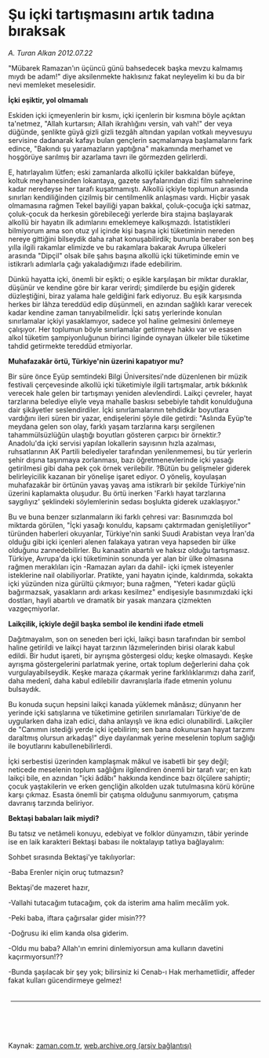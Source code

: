 # Şu içki tartışmasını artık tadına bıraksak

*A. Turan Alkan 2012.07.22*

<td class="columnist-detail">
<p>"Mübarek Ramazan'ın üçüncü günü bahsedecek başka mevzu kalmamış mıydı be adam!" diye aksilenmekte haklısınız fakat neyleyelim ki bu da bir nevi memleket meselesidir.</p>
<p>
<div id="haberMetinDiv">
<p><b>İçki eşiktir, yol olmamalı</b>
<p>Eskiden içki içmeyenlerin bir kısmı, içki içenlerin bir kısmına böyle açıktan ta'netmez, "Allah kurtarsın; Allah ikrahlığını versin, vah vah!" der veya düğünde, şenlikte güyâ gizli gizli tezgâh altından yapılan votkalı meyvesuyu servisine dadanarak kafayı bulan gençlerin saçmalamaya başlamalarını fark edince, "Bakındı şu yaramazların yaptığına" makamında merhamet ve hoşgörüye sarılmış bir azarlama tavrı ile görmezden gelirlerdi.
<p>E, hatırlayalım lütfen; eski zamanlarda alkollü içkiler bakkaldan büfeye, koltuk meyhanesinden lokantaya, gazete sayfalarından dizi film sahnelerine kadar neredeyse her tarafı kuşatmamıştı. Alkollü içkiyle toplumun arasında sınırları kendiliğinden çizilmiş bir centilmenlik anlaşması vardı. Hiçbir yasak olmamasına rağmen Tekel bayiliği yapan bakkal, çoluk-çocuğa içki satmaz, çoluk-çocuk da herkesin görebileceği yerlerde bira stajına başlayarak alkollü bir hayatın ilk adımlarını emeklemeye kalkışmazdı. İstatistikleri bilmiyorum ama son otuz yıl içinde kişi başına içki tüketiminin nereden nereye gittiğini bilseydik daha rahat konuşabilirdik; bununla beraber son beş yılla ilgili rakamlar elimizde ve bu rakamlara bakarak Avrupa ülkeleri arasında "Dipçil" olsak bile şahıs başına alkollü içki tüketiminde emin ve istikrarlı adımlarla çağı yakaladığımızı ifade edebilirim.
<p>Dünkü hayatta içki, önemli bir eşikti; o eşikle karşılaşan bir miktar duraklar, düşünür ve kendine göre bir karar verirdi; şimdilerde bu eşiğin giderek düzleştiğini, biraz yalama hale geldiğini fark ediyoruz. Bu eşik karşısında herkes bir lâhza tereddüd edip düşünmeli, en azından sağlıklı karar verecek kadar kendine zaman tanıyabilmelidir. İçki satış yerlerinde konulan sınırlamalar içkiyi yasaklamıyor, sadece yol haline gelmesini önlemeye çalışıyor. Her toplumun böyle sınırlamalar getirmeye hakkı var ve esasen alkol tüketim şampiyonluğunun birinci liginde oynayan ülkeler bile tüketime tahdid getirmekte tereddüd etmiyorlar.
<p><b>Muhafazakâr örtü, Türkiye'nin üzerini kapatıyor mu?</b>
<p>Bir süre önce Eyüp semtindeki Bilgi Üniversitesi'nde düzenlenen bir müzik festivali çerçevesinde alkollü içki tüketimiyle ilgili tartışmalar, artık bıkkınlık verecek hale gelen bir tartışmayı yeniden alevlendirdi. Laikçi çevreler, hayat tarzlarına belediye eliyle veya mahalle baskısı sebebiyle tahdit konulduğuna dair şikâyetler seslendirdiler. İçki sınırlamalarının tehdidkâr boyutlara vardığını ileri süren bir yazar, endişelerini şöyle dile getirdi: "Aslında Eyüp'te meydana gelen son olay, farklı yaşam tarzlarına karşı sergilenen tahammülsüzlüğün ulaştığı boyutları gösteren çarpıcı bir örnektir.? Anadolu'da içki servisi yapılan lokallerin sayısının hızla azalması, ruhsatlarının AK Partili belediyeler tarafından yenilenmemesi, bu tür yerlerin şehir dışına taşınmaya zorlanması, bazı öğretmenevlerinde içki yasağı getirilmesi gibi daha pek çok örnek verilebilir. ?Bütün bu gelişmeler giderek belirleyicilik kazanan bir yönelişe işaret ediyor. O yöneliş, koyulaşan muhafazakâr bir örtünün yavaş yavaş ama istikrarlı bir şekilde Türkiye'nin üzerini kaplamakta oluşudur. Bu örtü inerken 'Farklı hayat tarzlarına saygılıyız' şeklindeki söylemlerinin sedası boşlukta giderek uzaklaşıyor."
<p>Bu ve buna benzer sızlanmaların iki farklı çehresi var: Basınımızda bol miktarda görülen, "İçki yasağı konuldu, kapsamı çaktırmadan genişletiliyor" türünden haberleri okuyanlar, Türkiye'nin sanki Suudi Arabistan veya İran'da olduğu gibi içki içenleri alenen falakaya yatıran veya hapseden bir ülke olduğunu zannedebilirler. Bu kanaatin abartılı ve haksız olduğu tartışmasız. Türkiye, Avrupa'da içki tüketiminin sonunda yer alan bir ülke olmasına rağmen meraklıları için -Ramazan ayları da dahil- içki içmek isteyenler isteklerine nail olabiliyorlar. Pratikte, yani hayatın içinde, kaldırımda, sokakta içki yüzünden niza gürültü çıkmıyor; buna rağmen, "Yeteri kadar güçlü bağırmazsak, yasakların ardı arkası kesilmez" endişesiyle basınımızdaki içki dostları, hayli abartılı ve dramatik bir yasak manzara çizmekten vazgeçmiyorlar.
<p><b>Laikçilik, içkiyle değil başka sembol ile kendini ifade etmeli</b>
<p>Dağıtmayalım, son on seneden beri içki, laikçi basın tarafından bir sembol haline getirildi ve laikçi hayat tarzının lâzımelerinden birisi olarak kabul edildi. Bir hudut işareti, bir ayrışma göstergesi oldu; keşke olmasaydı. Keşke ayrışma göstergelerini parlatmak yerine, ortak toplum değerlerini daha çok vurgulayabilseydik. Keşke maraza çıkarmak yerine farklılıklarımızı daha zarif, daha medenî, daha kabul edilebilir davranışlarla ifade etmenin yolunu bulsaydık.
<p>Bu konuda suçun hepsini laikçi kanada yüklemek mânâsız; dünyanın her yerinde içki satışlarına ve tüketimine getirilen sınırlamaları Türkiye'de de uygularken daha izah edici, daha anlayışlı ve ikna edici olunabilirdi. Laikçiler de "Canımın istediği yerde içki içebilirim; sen bana dokunursan hayat tarzımı daraltmış olursun arkadaş!" diye dayılanmak yerine meselenin toplum sağlığı ile boyutlarını kabullenebilirlerdi.
<p>İçki serbestisi üzerinden kamplaşmak mâkul ve isabetli bir şey değil; neticede meselenin toplum sağlığını ilgilendiren önemli bir tarafı var; en katı laikçi bile, en azından "içki âdâbı" hakkında kendince bazı ölçülere sahiptir; çocuk yaştakilerin ve erken gençliğin alkolden uzak tutulmasına körü körüne karşı çıkmaz. Esasta önemli bir çatışma olduğunu sanmıyorum, çatışma davranış tarzında beliriyor.
<p><b>Bektaşi babaları laik miydi?</b>
<p>Bu tatsız ve netâmeli konuyu, edebiyat ve folklor dünyamızın, tâbir yerinde ise en laik karakteri Bektaşi babası ile noktalayıp tatlıya bağlayalım:
<p>Sohbet sırasında Bektaşi'ye takılıyorlar:
<p>-Baba Erenler niçin oruç tutmazsın?
<p>Bektaşi'de mazeret hazır,
<p>-Vallahi tutacağım tutacağım, çok da isterim ama halim mecâlim yok.
<p>-Peki baba, iftara çağırsalar gider misin???
<p>-Doğrusu iki elim kanda olsa giderim.
<p>-Oldu mu baba? Allah'ın emrini dinlemiyorsun ama kulların davetini kaçırmıyorsun!??
<p>-Bunda şaşılacak bir şey yok; bilirsiniz ki Cenab-ı Hak merhametlidir, affeder fakat kulları gücendirmeye gelmez! </p></p></p></p></p></p></p></p></p></p></p></p></p></p></p></p></p></p></p></p></p></div>
</p>

<div class="latest-news-main" style="font-size:11pt;width:510px;padding:5px;">
<hr color="#333333" size="1"/>

</div>

<p><br>
		 </br></p></td>

Kaynak: [zaman.com.tr](http://zaman.com.tr/yazar.do?yazino=1321284), [web.archive.org (arşiv bağlantısı)](http://web.archive.org/web/20120827153831/http://www.zaman.com.tr:80/yazar.do?yazino=1321284)
